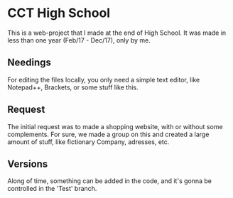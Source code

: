 # CCT High School
This is a web-project that I made at the end of High School. It was made in less than one year (Feb/17 - Dec/17), only by me.


## Needings
For editing the files locally, you only need a simple text editor, like Notepad++, Brackets, or some stuff like this.


## Request
The initial request was to made a shopping website, with or without some complements. For sure, we made a group on this and created a large amount of stuff, like fictionary Company, adresses, etc.


## Versions
Along of time, something can be added in the code, and it's gonna be controlled in the 'Test' branch.
